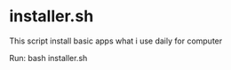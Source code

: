 # installer.sh
This script install basic apps what i use daily for computer

Run: bash installer.sh
